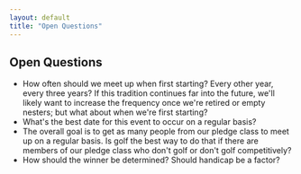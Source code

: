 ```yaml
---
layout: default
title: "Open Questions"
---
```


## Open Questions

* How often should we meet up when first starting?
    Every other year, every three years?
    If this tradition continues far into the future, we'll likely
    want to increase the frequency once we're retired or empty nesters;
    but what about when we're first starting?
* What's the best date for this event to occur on a regular basis?
* The overall goal is to get as many people from our pledge class to
    meet up on a regular basis. Is golf the best way to do that
    if there are members of our pledge class who don't golf or don't
    golf competitively?
* How should the winner be determined? Should handicap be a factor?

